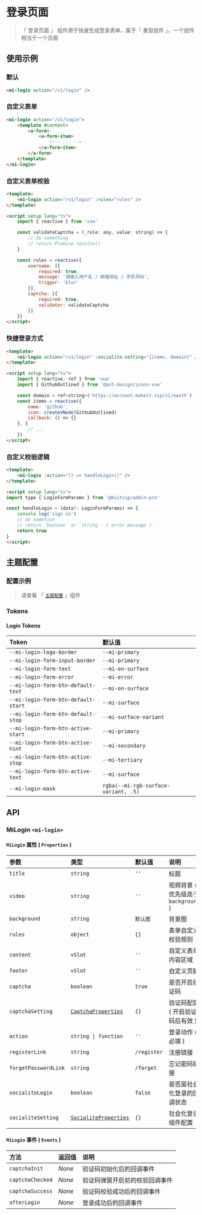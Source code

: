 # 登录页面

> 「 登录页面 」 组件用于快速生成登录表单，属于「 重型组件 」，一个组件相当于一个页面

## 使用示例

### 默认

```html
<mi-login action="/v1/login" />
```

### 自定义表单

```html
<mi-login action="/v1/login">
    <template #content>
        <a-form>
            <a-form-item>
                <!-- ... -->
            </a-form-item>
        </a-form>
    </template>
</mi-login>
```

### 自定义表单校验

```html
<template>
    <mi-login action="/v1/login" :rules="rules" />
</template>

<script setup lang="ts">
    import { reactive } from 'vue'

    const validateCaptcha = (_rule: any, value: string) => {
        // do something
        // return Promise.resolve()
    }

    const rules = reactive({
        username: [{
            required: true,
            message: '请输入用户名 / 邮箱地址 / 手机号码',
            trigger: 'blur'
        }],
        captcha: [{
            required: true,
            validator: validateCaptcha
        }]
    })
</script>
```

### 快捷登录方式

```html
<template>
    <mi-login action="/v1/login" :socialite-setting="{items, domain}" />
</template>

<script setup lang="ts">
    import { reactive, ref } from 'vue'
    import { GithubOutlined } from '@ant-design/icons-vue'

    const domain = ref<string>('https://account.makeit.vip/v1/oauth')
    const items = reactive({
        name: 'github',
        icon: createVNode(GithubOutlined)
        callback: () => {}
    }, {
        // ...
    })
</script>
```

### 自定义校验逻辑

```html
<template>
    <mi-login :action="() => handleLogin()" />
</template>

<script setup lang="ts">
import type { LoginFormParams } from '@miitvip/admin-pro'

const handleLogin = (data?: LoginFormParams) => {
    console.log('sign in')
    // do sometion
    // return `boolean` or `string - ( error message )`
    return true
}
</script>
```

## 主题配置

### 配置示例

> 请查看 「 [`主题配置`](../theme/README.md) 」组件

### Tokens

#### Login Tokens

| Token | 默认值
| :---- | :----
| `--mi-login-logo-border` | `--mi-primary`
| `--mi-login-form-input-border` | `--mi-primary`
| `--mi-login-form-text` | `--mi-on-surface`
| `--mi-login-form-error` | `--mi-error`
| `--mi-login-form-btn-default-text` | `--mi-on-surface`
| `--mi-login-form-btn-default-start` | `--mi-surface`
| `--mi-login-form-btn-default-stop` | `--mi-surface-variant`
| `--mi-login-form-btn-active-start` | `--mi-primary`
| `--mi-login-form-btn-active-hint` | `--mi-secondary`
| `--mi-login-form-btn-active-stop` | `--mi-tertiary`
| `--mi-login-form-btn-active-text` | `--mi-surface`
| `--mi-login-mask` | `rgba(--mi-rgb-surface-variant, .5)`

## API

### MiLogin `<mi-login>`

#### `MiLogin` 属性 ( `Properties` )

| 参数 | 类型 | 默认值 | 说明
| :---- | :---- | :---- | :----
| `title` | `string` | `''` | 标题
| `video` | `string` | `''` | 视频背景 ( 优先级高于 `background` )
| `background` | `string` | `默认图` | 背景图
| `rules` | `object` | `{}` | 表单自定义校验规则
| `content` | `vSlot` | `''` | 自定义表单内容区域
| `footer` | `vSlot` | `''` | 自定义页脚
| `captcha` | `boolean` | `true` | 是否开启验证码
| `captchaSetting` | [`CaptchaProperties`](../captcha/README.md) | `{}` | 验证码配置 ( 开启验证码后有效 )
| `action` | `string \| function` | `''` | 登录动作 ( 必填 )
| `registerLink` | `string` | `/register` | 注册链接
| `forgetPasswordLink` | `string` | `/forget` | 忘记密码链接
| `socialiteLogin` | `boolean` | `false` | 是否是社会化登录的回调状态
| `socialiteSetting` | [`SocialiteProperties`](../socialite/README.md) | `{}` | 社会化登录组件配置

#### `MiLogin` 事件 ( `Events` )

| 方法 | 返回值 | 说明
| :---- | :---- | :----
| `captchaInit` | *None* | 验证码初始化后的回调事件
| `captchaChecked` | *None* | 验证码弹窗开启前的校验回调事件
| `captchaSuccess` | *None* | 验证码校验成功后的回调事件
| `afterLogin` | *None* | 登录成功后的回调事件
